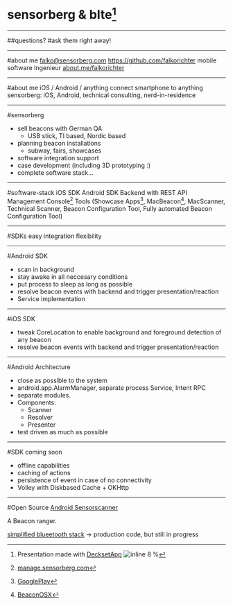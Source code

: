 # sensorberg & blte[^1]

[^1]: Presentation made with [DecksetApp](http://decksetapp.com/) ![inline 8 %](http://cdn3.brettterpstra.com/uploads/2014/03/DecksetIcon.png)

---
##questions?
#ask them right away!

---
#about me
falko@sensorberg.com
https://github.com/falkorichter
mobile software Ingenieur
[about.me/falkorichter](http://about.me/falkorichter)

---
#about me
iOS / Android / anything
connect smartphone to anything
sensorberg: iOS, Android, technical consulting, nerd-in-residence

---
#sensorberg
* sell beacons with German QA
	* USB stick, TI based, Nordic based
* planning beacon installations
    * subway, fairs, showcases
* software integration support
* case development (including 3D prototyping :)
* complete software stack...

---
#software-stack
iOS SDK
Android SDK
Backend with REST API
Management Console[^2]
Tools (Showcase Apps[^3], MacBeacon[^4], MacScanner, Technical Scanner, Beacon Configuration Tool, Fully automated Beacon Configuration Tool)

[^2]: [manage.sensorberg.com](https://manage.sensorberg.com)

[^4]: [BeaconOSX](https://github.com/sensorberg-dev/BeaconOSX)

[^3]: [GooglePlay](https://play.google.com/store/apps/developer?id=Sensorberg+GmbH)

---
#SDKs
easy integration
flexibility

---
#Android SDK
* scan in background
* stay awake in all neccesary conditions
* put process to sleep as long as possible
* resolve beacon events with backend and trigger presentation/reaction
* Service implementation

---
#iOS SDK
* tweak CoreLocation to enable background and foreground detection of any beacon
* resolve beacon events with backend and trigger presentation/reaction

---
#Android Architecture
* close as possible to the system
* android.app.AlarmManager, separate process Service, Intent RPC
* separate modules.
* Components:
	* Scanner
	* Resolver
	* Presenter
* test driven as much as possible 
	
---
#SDK coming soon
* offline capabilities
* caching of actions
* persistence of event in case of no connectivity
* Volley with Diskbased Cache + OKHttp

---

#Open Source
[Android Sensorscanner](https://github.com/sensorberg-dev/android-frontend-scanner)

A Beacon ranger.

[simplified blueetooth stack](https://github.com/falkorichter/android-simple-bike-computer/tree/develop/bluetooth) -> production code, but still in progress







